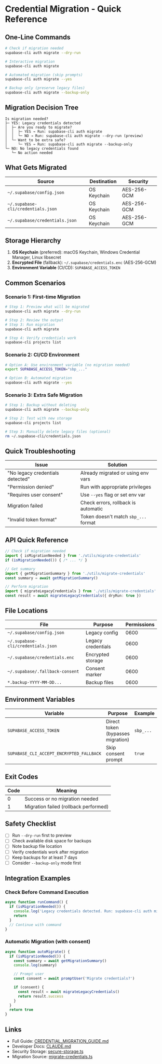 # Credential Migration - Quick Reference

## One-Line Commands

```bash
# Check if migration needed
supabase-cli auth migrate --dry-run

# Interactive migration
supabase-cli auth migrate

# Automated migration (skip prompts)
supabase-cli auth migrate --yes

# Backup only (preserve legacy files)
supabase-cli auth migrate --backup-only
```

## Migration Decision Tree

```
Is migration needed?
├─ YES: Legacy credentials detected
│  ├─ Are you ready to migrate?
│  │  ├─ YES → Run: supabase-cli auth migrate
│  │  └─ NO → Run: supabase-cli auth migrate --dry-run (preview)
│  └─ Want to be extra safe?
│     └─ YES → Run: supabase-cli auth migrate --backup-only
└─ NO: No legacy credentials found
   └─ No action needed
```

## What Gets Migrated

| Source | Destination | Security |
|--------|-------------|----------|
| `~/.supabase/config.json` | OS Keychain | AES-256-GCM |
| `~/.supabase-cli/credentials.json` | OS Keychain | AES-256-GCM |
| `~/.supabase/credentials.json` | OS Keychain | AES-256-GCM |

## Storage Hierarchy

1. **OS Keychain** (preferred): macOS Keychain, Windows Credential Manager, Linux libsecret
2. **Encrypted File** (fallback): `~/.supabase/credentials.enc` (AES-256-GCM)
3. **Environment Variable** (CI/CD): `SUPABASE_ACCESS_TOKEN`

## Common Scenarios

### Scenario 1: First-time Migration

```bash
# Step 1: Preview what will be migrated
supabase-cli auth migrate --dry-run

# Step 2: Review the output
# Step 3: Run migration
supabase-cli auth migrate

# Step 4: Verify credentials work
supabase-cli projects list
```

### Scenario 2: CI/CD Environment

```bash
# Option A: Use environment variable (no migration needed)
export SUPABASE_ACCESS_TOKEN="sbp_..."

# Option B: Automated migration
supabase-cli auth migrate --yes
```

### Scenario 3: Extra Safe Migration

```bash
# Step 1: Backup without deleting
supabase-cli auth migrate --backup-only

# Step 2: Test with new storage
supabase-cli projects list

# Step 3: Manually delete legacy files (optional)
rm ~/.supabase-cli/credentials.json
```

## Quick Troubleshooting

| Issue | Solution |
|-------|----------|
| "No legacy credentials detected" | Already migrated or using env vars |
| "Permission denied" | Run with appropriate privileges |
| "Requires user consent" | Use `--yes` flag or set env var |
| Migration failed | Check errors, rollback is automatic |
| "Invalid token format" | Token doesn't match `sbp_...` format |

## API Quick Reference

```typescript
// Check if migration needed
import { isMigrationNeeded } from './utils/migrate-credentials'
if (isMigrationNeeded()) { /* ... */ }

// Get summary
import { getMigrationSummary } from './utils/migrate-credentials'
const summary = await getMigrationSummary()

// Perform migration
import { migrateLegacyCredentials } from './utils/migrate-credentials'
const result = await migrateLegacyCredentials({ dryRun: true })
```

## File Locations

| File | Purpose | Permissions |
|------|---------|-------------|
| `~/.supabase/config.json` | Legacy config | 0600 |
| `~/.supabase-cli/credentials.json` | Legacy credentials | 0600 |
| `~/.supabase/credentials.enc` | Encrypted storage | 0600 |
| `~/.supabase/.fallback-consent` | Consent marker | 0600 |
| `*.backup-YYYY-MM-DD...` | Backup files | 0600 |

## Environment Variables

| Variable | Purpose | Example |
|----------|---------|---------|
| `SUPABASE_ACCESS_TOKEN` | Direct token (bypasses migration) | `sbp_...` |
| `SUPABASE_CLI_ACCEPT_ENCRYPTED_FALLBACK` | Skip consent prompt | `true` |

## Exit Codes

| Code | Meaning |
|------|---------|
| 0 | Success or no migration needed |
| 1 | Migration failed (rollback performed) |

## Safety Checklist

- [ ] Run `--dry-run` first to preview
- [ ] Check available disk space for backups
- [ ] Note backup file location
- [ ] Verify credentials work after migration
- [ ] Keep backups for at least 7 days
- [ ] Consider `--backup-only` mode first

## Integration Examples

### Check Before Command Execution

```typescript
async function runCommand() {
  if (isMigrationNeeded()) {
    console.log('Legacy credentials detected. Run: supabase-cli auth migrate')
    return
  }
  // Continue with command
}
```

### Automatic Migration (with consent)

```typescript
async function autoMigrate() {
  if (isMigrationNeeded()) {
    const summary = await getMigrationSummary()
    console.log(summary)

    // Prompt user
    const consent = await promptUser('Migrate credentials?')

    if (consent) {
      const result = await migrateLegacyCredentials()
      return result.success
    }
  }
  return true
}
```

## Links

- Full Guide: [CREDENTIAL_MIGRATION_GUIDE.md](./CREDENTIAL_MIGRATION_GUIDE.md)
- Developer Docs: [CLAUDE.md](../CLAUDE.md)
- Security Storage: [secure-storage.ts](../src/utils/secure-storage.ts)
- Migration Source: [migrate-credentials.ts](../src/utils/migrate-credentials.ts)
